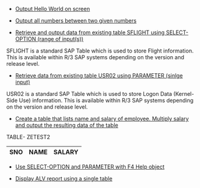 * [Output Hello World on screen](https://github.com/Diksha-Rathi/Generate-ALV-Report-in-ABAP/blob/master/Practice/ZTEST_DIKSHA_HELLO1.abap)

* [Output all numbers between two given numbers](https://github.com/Diksha-Rathi/Generate-ALV-Report-in-ABAP/blob/master/Practice/ZTEST_DIKSHA_HELLO2.abap)

* [Retrieve and output data from existing table SFLIGHT using SELECT-OPTION (range of input(s))](https://github.com/Diksha-Rathi/Generate-ALV-Report-in-ABAP/blob/master/Practice/ZTEST_DIKSHA_SELECT.abap)

SFLIGHT is a standard SAP Table which is used to store Flight information. This is available within R/3 SAP systems depending on the version and release level.

* [Retrieve data from existing table USR02 using PARAMETER (sinlge input)](https://github.com/Diksha-Rathi/Generate-ALV-Report-in-ABAP/blob/master/Practice/ZTEST_DIKSHA_SELECT1.abap)

USR02 is a standard SAP Table which is used to store Logon Data (Kernel-Side Use) information. This is available within R/3 SAP systems depending on the version and release level. 

* [Create a table that lists name and salary of employee. Multiply salary and output the resulting data of the table]()

TABLE- ZETEST2

| SNO | NAME | SALARY |
|-----|------|--------|

* [Use SELECT-OPTION and PARAMETER with F4 Help object](https://github.com/Diksha-Rathi/Generate-ALV-Report-in-ABAP/blob/master/Practice/ZTEST_DIKSHA_SELECT3.abap)

* [Display ALV report using a single table](https://github.com/Diksha-Rathi/Generate-ALV-Report-in-ABAP/blob/master/Practice/ZTEST_DIKSHA_SELECT4.abap)
